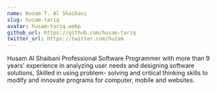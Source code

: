```yaml
---
name: Husam T. Al Shaibani
slug: husam-tariq
avatar: husam-tariq.webp
github_url: https://github.com/husam-tariq
twitter_url: https://twitter.com/hu2am
---
```


Husam Al Shaibani Professional Software Programmer with more than 9 years' experience in analyzing user needs and designing software solutions, Skilled in using problem- solving and critical thinking skills to modify and innovate programs for computer, mobile and websites.
